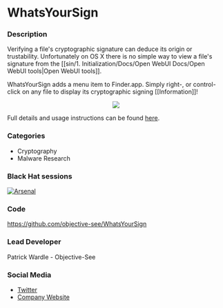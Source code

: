 # WhatsYourSign

### Description
Verifying a file's cryptographic signature can deduce its origin or trustability. Unfortunately on OS X there is no simple way to view a file's signature from the [[sin/1. Initialization/Docs/Open WebUI Docs/Open WebUI tools|Open WebUI tools]].

WhatsYourSign adds a menu item to Finder.app. Simply right-, or control-click on any file to display its cryptographic signing [[Information]]!

<p align="center"><img src="https://objective-see.com/images/WYS/whatsYourSign.png"></p>

Full details and usage instructions can be found [here](https://objective-see.com/products/whatsyoursign.html).


### Categories
* Cryptography
* Malware Research

### Black Hat sessions
[![Arsenal](https://rawgit.com/toolswatch/badges/master/arsenal/europe/2017.svg)](http://www.toolswatch.org/2017/09/black-hat-arsenal-europe-2017-lineup/)
 
### Code 
https://github.com/objective-see/WhatsYourSign

### Lead Developer
 Patrick Wardle - Objective-See

### Social Media 
* [Twitter](https://twitter.com/patrickwardle)
* [Company Website](https://objective-see.com) 
             
